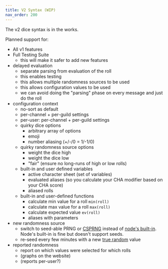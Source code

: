```yaml
---
title: V2 Syntax (WIP)
nav_order: 200
---
```


The v2 dice syntax is in the works.

Planned support for:
- All v1 features
- Full Testing Suite
  - this will make it safer to add new features
- delayed evaluation
  - separate parsing from evaluation of the roll
  - this enables testing
  - this allows multiple randomness sources to be used
  - this allows configuration values to be used
  - we can avoid doing the "parsing" phase on every message and just do the roll
- configuration context
  - no-sort as default
  - per-channel + per-guild settings
  - per-user: per-channel + per-guild settings
  - quirky dice options
    - arbitrary array of options
    - emoji
    - number aliasing (+/-/0 = 1/-1/0)
  - quirky randomness source options
    - weight the dice high
    - weight the dice low
    - "fair" (ensure no long-runs of high or low rolls)
  - built-in and user defined variables
    - active character sheet (set of variables)
    - evaluated aliases (so you calculate your CHA modifier based on your CHA score)
    - aliased rolls
  - built-in and user-defined functions
    - calculate min value for a roll `min(roll)`
    - calculate max value for a roll `max(roll)`
    - calculate expected value `ev(roll)`
    - aliases with parameters
- new randomness source
  - switch to seed-able PRNG or [CSPRNG](https://www.npmjs.com/package/secure-random) instead of [node's built-in](https://v8.dev/blog/math-random). Node's built-in is fine but doesn't support seeds.
  - re-seed every few minutes with a new [true random](https://random.org) value
- reported randomness
  - report on which values were selected for which rolls
  - (graphs on the website)
  - (reports per-user?)

<!-- This is the full syntax. Navigate to pages for specific syntax and examples / explanations. -->

<!-- X/Y/Z are integers. A and B are arbitrary Expressions. -->


<!-- | Syntax            |                                                                                                                                                          |
|-------------------|----------------------------------------------------------------------------------------------------------------------------------------------------------|
| `XdY`             | Rolls X dice of Y size. `4d6` rolls 4 six-sided dice.                                                                                                    |
| `dY`              | Rolls a single die of Y size.                                                                                                                            |
| `dY!` `XdY!`      | Exploding dice. Rolling Y on a Y-sided die grants an additional die roll.                                                                                |
| `dY!Z` `XdY!Z`    | Exploding dice. Rolling Z or above on a Y-sided die grants an additional die roll.                                                                       |
| `XdYns` `XdY!ns`  | Disable dice sorting.                                                                                                                                    |
| `A+B` `A-B`       | Arbitrary chains of addition and subtraction.                                                                                                            |
| `A*B` `A/B`       | Arbitrary chains of multiplication and division.                                                                                                         |
| `A++B` `A--B`     | Arbitrary chains of per-die addition and subtraction. Each value modifies each individual die roll. `4d6--2` rolls 4d6 with 2 subtracted from each.      |
| `(E)`             | Parenthetic expressions                                                                                                                                  |
| `A<<B`            | Counts the quantity of values in A that are lower than or equal to the value B. `10d6 << 3` counts the number of dice at 3 or below.                     |
| `A>>B`            | Counts the quantity of values in A that are greater than or equal to the value B. `10d6 >>4` counts the number of dice at 4 or above.                    |
| `A<B` `A>=B`      | Equality comparison on A and B. Must be the last operator (`(1 < 2) * 5` is invalid, `1 < (2 * 5)` is valid). Supported operators: `<` `<=` `>` `>=` `=` |
| `BX` `GX` `WX`    | Burning Wheel notation. Aliased to `Xd6 >> Y` where Y is determined by B/G/W. B=4, G=3, W=2.                                                             |
| `BX!` `GX!` `WX!` | Burning Wheel open roll notation. Aliased to `Xd6! >> Y` where Y is determined by B/G/W. B=4, G=3, W=2.                                                  |
| `dF` `XdF`        | Fate Dice notation. Rolls dice with values of -1, 0, 1. Represented by `-`, `0`, and `+`.                                                                |
| `XdYns`           | No Sort. Does not sort the result of `XdY` in the output.                                                                                                |
| `X#A`             | Evaluates the expression A X times. Use for stat generation: `6#4d6d1`                                                                                   |
| `dYdZ` `XdYdZ`    | Drop dice notation. Drops the *lowest* Z dice from the result of `XdY`. Alias for `XdYdlZ`. May be used with `ns` and `!`.                               |
| `dYdlZ` `XdYdlZ`  | Drop dice notation. Drops the *lowest* Z dice from the result of `XdY`. May be used with `ns` and `!`.                                                   |
| `dYdhZ` `XdYdhZ`  | Drop dice notation. Drops the *highest* Z dice from the result of `XdY`. May be used with `ns` and `!`.                                                  |
| `dYkZ` `XdYkZ`    | Keep dice notation. Keeps the *highest* Z dice from the result of `XdY`. Alias for `XdYkhZ`. May be used with `ns` and `!`.                              |
| `dYkZ` `XdYkZ`    | Keep dice notation. Keeps the *highest* Z dice from the result of `XdY`. May be used with `ns` and `!`.                                                  |
| `dYklZ` `XdYklZ`  | Keep dice notation. Keeps the *lowest* Z dice from the result of `XdY`. May be used with `ns` and `!`.                                                   |
| `dYcZ` `XdYcZ`    | Critrange notation. Bolds all rolls greater than or equal to Z. Cannot be used with keep or drop notations.                                              |
| `2dYdaro` `3dYtaro` `XdYaro` | Doubles/Triples/All-Same And Roll Over notation. "Explodes" when all dice match. Used for Tunnels and Trolls.                                 | -->
